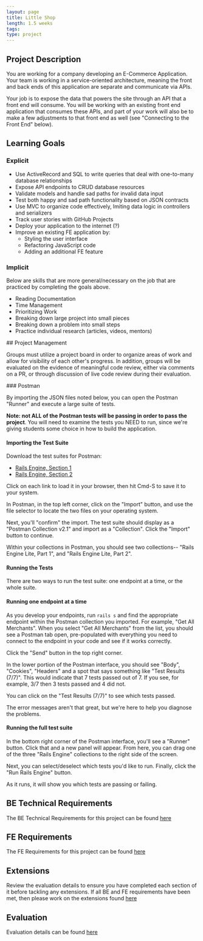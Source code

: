 ```yaml
---
layout: page
title: Little Shop
length: 1.5 weeks
tags:
type: project
---
```


## Project Description

You are working for a company developing an E-Commerce Application. Your team is working in a service-oriented architecture, meaning the front and back ends of this application are separate and communicate via APIs. 

Your job is to expose the data that powers the site through an API that a front end will consume. You will be working with an existing front end application that consumes these APIs, and part of your work will also be to make a few adjustments to that front end as well (see "Connecting to the Front End" below). 
<!-- We also have [these Wireframes](./wireframes) available from the company's design team.  --> 
<!-- TO DO:  Delete the wireframes.  Add from the actually FE boilerplate if we need some -->
<!-- TO-DO: Add details about connecting to an already existing FE app that will consume these endpoints. Consider removing wireframes entirely? -->

## Learning Goals

### Explicit

* Use ActiveRecord and SQL to write queries that deal with one-to-many database relationships
* Expose API endpoints to CRUD database resources
* Validate models and handle sad paths for invalid data input
* Test both happy and sad path functionality based on JSON contracts
* Use MVC to organize code effectively, lmiting data logic in controllers and serializers
* Track user stories with GitHub Projects
* Deploy your application to the internet (?)
* Improve an existing FE application by:
    * Styling the user interface
    * Refactoring JavaScript code
    * Adding an additional FE feature

### Implicit
Below are skills that are more general/necessary on the job that are practiced by completing the goals above.

* Reading Documentation
* Time Management
* Prioritizing Work
* Breaking down large project into small pieces
* Breaking down a problem into small steps
* Practice individual research (articles, videos, mentors)

<section class="dropdown">
## Project Management

Groups must utilize a project board in order to organize areas of work and allow for  visibility of each other's progress. In addition, groups will be evaluated on the evidence of meaningful code review, either via comments on a PR, or through discussion of live code review during their evaluation. 
</section>

<section class="dropdown">
### Postman

By importing the JSON files noted below, you can open the Postman "Runner" and execute a large suite of tests.

**Note: not ALL of the Postman tests will be passing in order to pass the project**. You will need to examine the tests you NEED to run, since we're giving students some choice in how to build the application.

#### Importing the Test Suite

Download the test suites for Postman:
* [Rails Engine, Section 1](./RailsEngineSection1.postman_collection.json)
* [Rails Engine, Section 2](./RailsEngineSection2.postman_collection.json)

Click on each link to load it in your browser, then hit Cmd-S to save it to your system.

In Postman, in the top left corner, click on the "Import" button, and use the file selector to locate the two files on your operating system.

Next, you'll "confirm" the import. The test suite should display as a "Postman Collection v2.1" and import as a "Collection". Click the "Import" button to continue.

Within your collections in Postman, you should see two collections-- "Rails Engine Lite, Part 1", and "Rails Engine Lite, Part 2". 

#### Running the Tests

There are two ways to run the test suite: one endpoint at a time, or the whole suite.

#### Running one endpoint at a time

As you develop your endpoints, run `rails s` and find the appropriate endpoint within the Postman collection you imported. For example, "Get All Merchants". When you select "Get All Merchants" from the list, you should see a Postman tab open, pre-populated with everything you need to connect to the endpoint in your code and see if it works correctly.

Click the "Send" button in the top right corner.

In the lower portion of the Postman interface, you should see "Body", "Cookies", "Headers" and a spot that says something like "Test Results (7/7)". This would indicate that 7 tests passed out of 7. If you see, for example, 3/7 then 3 tests passed and 4 did not.

You can click on the "Test Results (7/7)" to see which tests passed.

The error messages aren't that great, but we're here to help you diagnose the problems.

#### Running the full test suite

In the bottom right corner of the Postman interface, you'll see a "Runner" button. Click that and a new panel will appear. From here, you can drag one of the three "Rails Engine" collections to the right side of the screen.

Next, you can select/deselect which tests you'd like to run. Finally, click the "Run Rails Engine" button.

As it runs, it will show you which tests are passing or failing.
</section>

## BE Technical Requirements

The BE Technical Requirements for this project can be found [here](./requirements)

<!-- I moved the BE deployment info to the bottom of the BE requirements page bc the FE deployment info is at the bottom of the FE requirements page and I wanted BE and FE requirements to be right after each other on the main spec page. -->

## FE Requirements

The FE Requirements for this project can be found [here](./front_end_requirements)


## Extensions

Review the evaluation details to ensure you have completed each section of it before tackling any extensions. If all BE and FE requirements have been met, then please work on the extensions found [here](./extensions)


## Evaluation

Evaluation details can be found [here](./evaluation)


